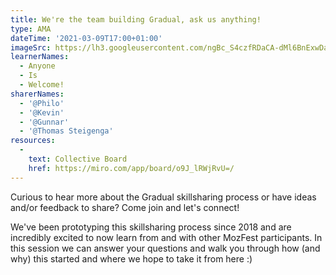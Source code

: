 ```yaml
---
title: We're the team building Gradual, ask us anything!
type: AMA
dateTime: '2021-03-09T17:00+01:00'
imageSrc: https://lh3.googleusercontent.com/ngBc_S4czfRDaCA-dMl6BnExwDaAYVNohVDdb6dk8QxBZgZxWT7vJcbar4BgYedrmQ0fjkRn-NZxC-DejtrESJ7tKLKljp6j-06oDpDE_uczIgsslE0mxUkwImgk15iLoRRT_hpiKA=w2400
learnerNames:
  - Anyone
  - Is
  - Welcome!
sharerNames: 
  - '@Philo'
  - '@Kevin'
  - '@Gunnar'
  - '@Thomas Steigenga'
resources:
  -
    text: Collective Board
    href: https://miro.com/app/board/o9J_lRWjRvU=/
---
```

Curious to hear more about the Gradual skillsharing process or have ideas and/or feedback to share? Come join and let's connect! 
<!--more-->
We've been prototyping this skillsharing process since 2018 and are incredibly excited to now learn from and with other MozFest participants. In this session we can answer your questions and walk you through how (and why) this started and where we hope to take it from here :) 

